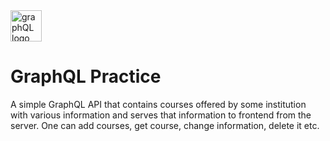 <img width="50px" src="https://upload.wikimedia.org/wikipedia/commons/thumb/1/17/GraphQL_Logo.svg/1200px-GraphQL_Logo.svg.png" alt="graphQL logo" />

# GraphQL Practice

A simple GraphQL API that contains courses offered by some institution with various information and serves that information to frontend from the server.
One can add courses, get course, change information, delete it  etc.
